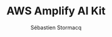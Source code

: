 ---
title:  "AWS Amplify AI Kit"
description: "In this episode of the AWS Developers Podcast, Tiffany and Seb discuss with Salih aboutthe new capabilities of AWS Amplify AI Kit, focusing on how it simplifies the process of building cloud-powered applications with generative AI. They explore the features of Amplify, including its ease of use for front-end developers and the integration of AI capabilities. The conversation also touches on cost considerations, future developments for the Amplify AI Kit, and practical examples of applications that can be built using this technology."
guests:
   - name: "Muhammed Salih Güler"
     title: "Developer Advocate, AWS"
     link: "https://www.linkedin.com/in/salihgueler/"
episode: 141
duration: "00:30:26" 
size: 14611244
file: 141.mp3	
publication: "2024-11-29 04:00:00 +0000"
author: Sébastien Stormacq
category: podcasts
social-background: 141.png
aws-categories:
  - "Front-End Web & Mobile"
links:
  - text: "AWS Amplify"
    link: https://aws.amazon.com/amplify/
  - text: "AWS Amplify UI Library"
    link: https://ui.docs.amplify.aws/
  - text: "AWS Amplify sample code"
    link: https://github.com/aws-samples?q=amplify&type=all&language=&sort=
  - text: "AWS Amplify gen 2 in the AWS Developers Podcast"
    link: https://developers.podcast.go-aws.com/web/podcasts/episode_123/index.html
  - text: "AWS Amplify AI Kit"
    link: https://aws.amazon.com/amplify/ai/
  - text: "AWS Amplify GitHub"
    link: https://github.com/aws-amplify
  - text: "AWS Amplify Discord"
    link: https://discord.com/invite/amplify
  - text: "AWS Amplify AI Kit - Getting Started"
    link: https://docs.amplify.aws/react/ai/set-up-ai/
  - text: "AWS Amplify AI Kit - tutorial"
    link: https://github.com/aws-samples/amplify-ai-examples
  - text: "AWS Amplify AI Kit - a 8 minutes video to show you how to build a chat app"
    link: https://www.youtube.com/watch?v=f-UeIlQ1tAI
  - text: "Blog : Create a Customized AI-Based Chat Interface With Your Application Data"
    link: https://aws.amazon.com/blogs/mobile/create-a-customized-ai-based-chat-interface-with-your-application-data/
  - text: "Blog : Build a Travel Planner with React Native, AWS Amplify, and Amazon Bedrock Knowledge Base"
    link: https://aws.amazon.com/blogs/mobile/building-a-personalized-travel-planner-with-amazon-bedrocks-knowledge-bases-and-rag/
  - text: "Blog : Building RAG-based applications with AWS Amplify AI Kit and Neon Postgres"
    link: https://aws.amazon.com/blogs/mobile/building-rag-based-applications-with-aws-amplify-ai-kit-and-neon-postgres/
---